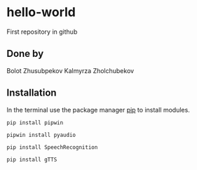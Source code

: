 # hello-world
First repository in github

## Done by
Bolot Zhusubpekov
Kalmyrza Zholchubekov

## Installation

In the terminal use the package manager [pip](https://pip.pypa.io/en/stable/) to install modules.

```
pip install pipwin
```
```
pipwin install pyaudio
```
```
pip install SpeechRecognition
```
```
pip install gTTS
```
